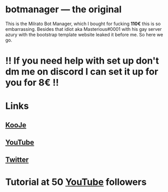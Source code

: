 # botmanager — the original

This is the Milrato Bot Manager, which I bought for fucking <b>110€</b> this is so embarrassing. Besides that idiot aka Masterious#0001 with his gay server azury with the bootstrap template website leaked it before me.
So here we go.


<h1>!! If you need help with set up don't dm me on discord I can set it up for you for 8€ !!</h1>
<h1>Links</h1>
<h2><a href="https://discord.gg/kooje">KooJe</a></h2>
<h2><a href="https://www.youtube.com/channel/UCztJijgov0flzyY-jFnyyGQ">YouTube</a></h2>
  <h2><a href="https://twitter.com/protyook">Twitter</a></h2>


  <h1>Tutorial at <b>50</b> <a href="https://www.youtube.com/channel/UCztJijgov0flzyY-jFnyyGQy"> YouTube</a> followers
